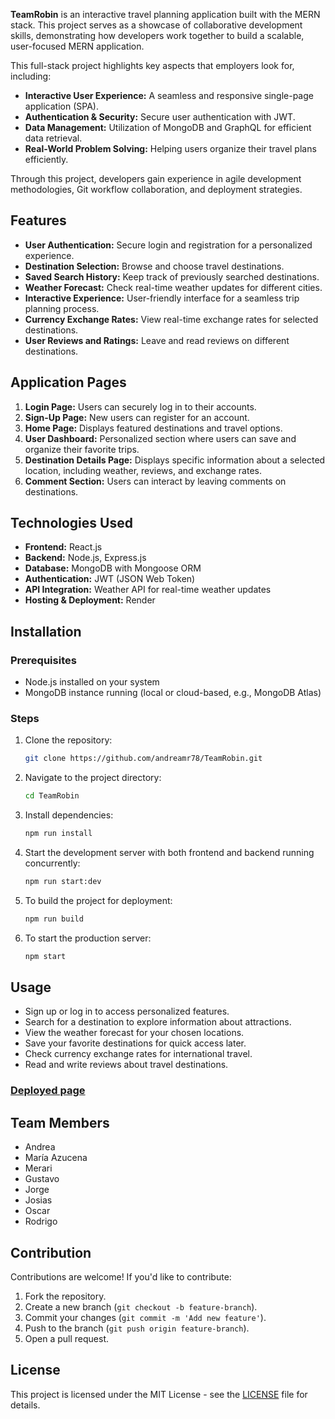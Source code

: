 **TeamRobin** is an interactive travel planning application built with the MERN stack. This project serves as a showcase of collaborative development skills, demonstrating how developers work together to build a scalable, user-focused MERN application. 

This full-stack project highlights key aspects that employers look for, including:
- **Interactive User Experience:** A seamless and responsive single-page application (SPA).
- **Authentication & Security:** Secure user authentication with JWT.
- **Data Management:** Utilization of MongoDB and GraphQL for efficient data retrieval.
- **Real-World Problem Solving:** Helping users organize their travel plans efficiently.

Through this project, developers gain experience in agile development methodologies, Git workflow collaboration, and deployment strategies. 

## Features
- **User Authentication:** Secure login and registration for a personalized experience.
- **Destination Selection:** Browse and choose travel destinations.
- **Saved Search History:** Keep track of previously searched destinations.
- **Weather Forecast:** Check real-time weather updates for different cities.
- **Interactive Experience:** User-friendly interface for a seamless trip planning process.
- **Currency Exchange Rates:** View real-time exchange rates for selected destinations.
- **User Reviews and Ratings:** Leave and read reviews on different destinations.

## Application Pages
1. **Login Page:** Users can securely log in to their accounts.
2. **Sign-Up Page:** New users can register for an account.
3. **Home Page:** Displays featured destinations and travel options.
4. **User Dashboard:** Personalized section where users can save and organize their favorite trips.
5. **Destination Details Page:** Displays specific information about a selected location, including weather, reviews, and exchange rates.
6. **Comment Section:** Users can interact by leaving comments on destinations.

## Technologies Used
- **Frontend:** React.js
- **Backend:** Node.js, Express.js
- **Database:** MongoDB with Mongoose ORM
- **Authentication:** JWT (JSON Web Token)
- **API Integration:** Weather API for real-time weather updates
- **Hosting & Deployment:** Render

## Installation
### Prerequisites
- Node.js installed on your system
- MongoDB instance running (local or cloud-based, e.g., MongoDB Atlas)

### Steps
1. Clone the repository:
   ```sh
   git clone https://github.com/andreamr78/TeamRobin.git
   ```
2. Navigate to the project directory:
   ```sh
   cd TeamRobin
   ```
3. Install dependencies:
   ```sh
   npm run install
   ```
4. Start the development server with both frontend and backend running concurrently:
   ```sh
   npm run start:dev
   ```
5. To build the project for deployment:
   ```sh
   npm run build
   ```
6. To start the production server:
   ```sh
   npm start
   ```

## Usage 
- Sign up or log in to access personalized features.
- Search for a destination to explore information about attractions.
- View the weather forecast for your chosen locations.
- Save your favorite destinations for quick access later.
- Check currency exchange rates for international travel.
- Read and write reviews about travel destinations.

### [Deployed page](https://teamrobin.onrender.com/)

## Team Members
- Andrea
- María Azucena
- Merari
- Gustavo
- Jorge
- Josias
- Oscar
- Rodrigo


## Contribution
Contributions are welcome! If you'd like to contribute:
1. Fork the repository.
2. Create a new branch (`git checkout -b feature-branch`).
3. Commit your changes (`git commit -m 'Add new feature'`).
4. Push to the branch (`git push origin feature-branch`).
5. Open a pull request.

## License
This project is licensed under the MIT License - see the [LICENSE](LICENSE) file for details.
